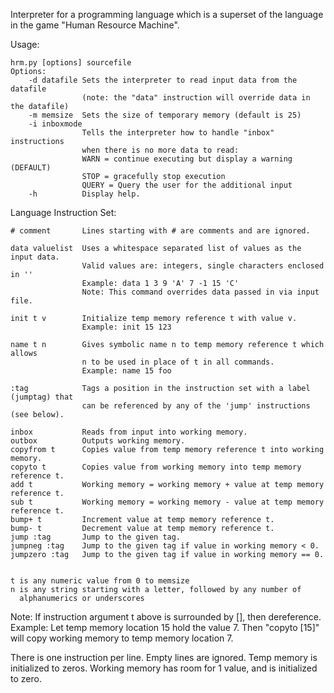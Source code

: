 
Interpreter for a programming language which is a superset of the language
in the game "Human Resource Machine".

Usage:

    hrm.py [options] sourcefile
    Options:
        -d datafile Sets the interpreter to read input data from the datafile
                    (note: the "data" instruction will override data in the datafile)
        -m memsize  Sets the size of temporary memory (default is 25)
        -i inboxmode        
                    Tells the interpreter how to handle "inbox" instructions
                    when there is no more data to read:
                    WARN = continue executing but display a warning (DEFAULT)
                    STOP = gracefully stop execution
                    QUERY = Query the user for the additional input
        -h          Display help.

Language Instruction Set:

    # comment       Lines starting with # are comments and are ignored.

    data valuelist  Uses a whitespace separated list of values as the input data.
                    Valid values are: integers, single characters enclosed in ''
                    Example: data 1 3 9 'A' 7 -1 15 'C'
                    Note: This command overrides data passed in via input file.

    init t v        Initialize temp memory reference t with value v.
                    Example: init 15 123

    name t n        Gives symbolic name n to temp memory reference t which allows
                    n to be used in place of t in all commands.
                    Example: name 15 foo

    :tag            Tags a position in the instruction set with a label (jumptag) that
                    can be referenced by any of the 'jump' instructions (see below).

    inbox           Reads from input into working memory.
    outbox          Outputs working memory.
    copyfrom t      Copies value from temp memory reference t into working memory.
    copyto t        Copies value from working memory into temp memory reference t.
    add t           Working memory = working memory + value at temp memory reference t.
    sub t           Working memory = working memory - value at temp memory reference t.
    bump+ t         Increment value at temp memory reference t.
    bump- t         Decrement value at temp memory reference t.
    jump :tag       Jump to the given tag.
    jumpneg :tag    Jump to the given tag if value in working memory < 0.
    jumpzero :tag   Jump to the given tag if value in working memory == 0.


    t is any numeric value from 0 to memsize
    n is any string starting with a letter, followed by any number of
      alphanumerics or underscores

Note:
    If instruction argument t above is surrounded by [], then dereference.
    Example: Let temp memory location 15 hold the value 7.
    Then "copyto [15]" will copy working memory to temp memory location 7.

There is one instruction per line.
Empty lines are ignored.
Temp memory is initialized to zeros.
Working memory has room for 1 value, and is initialized to zero.
